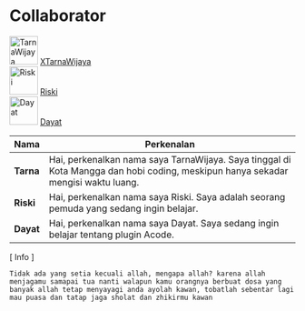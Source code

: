# Collaborator
<img src="https://github.com/XTarnaWijaya.png" alt="TarnaWijaya" width="50" height="50">
<a href="https://github.com/XTarnaWijaya">XTarnaWijaya</a><br>
<img src="https://github.com/hanzxploit620.png" alt="Riski" width="50" height="50">
<a href="https://github.com/hanzxploit620">Riski</a><br>
<img src="https://github.com/ZVex-Dev.png" alt="Dayat" width="50" height="50">
<a href="https://github.com/ZVex-Dev">Dayat</a>


| Nama  | Perkenalan |
|--------|-----------|
| **Tarna**  | Hai, perkenalkan nama saya TarnaWijaya. Saya tinggal di Kota Mangga dan hobi coding, meskipun hanya sekadar mengisi waktu luang. |
| **Riski**  | Hai, perkenalkan nama saya Riski. Saya adalah seorang pemuda yang sedang ingin belajar. |
| **Dayat**  | Hai, perkenalkan nama saya Dayat. Saya sedang ingin belajar tentang plugin Acode. |

[ Info ]

`Tidak ada yang setia kecuali allah, mengapa allah? karena allah menjagamu samapai tua nanti walapun kamu orangnya berbuat dosa yang banyak allah tetap menyayagi anda ayolah kawan, tobatlah sebentar lagi mau puasa dan tatap jaga sholat dan zhikirmu kawan`